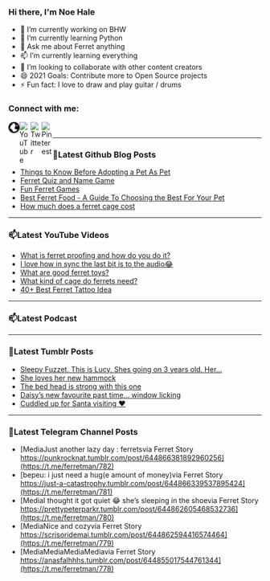### Hi there, I'm Noe Hale

- 🔭 I’m currently working on BHW
- 🌱 I’m currently learning Python
- 💬 Ask me about Ferret anything
- 📫 I’m currently learning everything
- 🔭 I’m looking to collaborate with other content creators
- 😄 2021 Goals: Contribute more to Open Source projects
- ⚡ Fun fact: I love to draw and play guitar / drums

### Connect with me:

[<img align="left" alt="ferretvoice.com" width="22px" src="https://raw.githubusercontent.com/iconic/open-iconic/master/svg/globe.svg" />](https://ferretvoice.com)
[<img align="left" alt="YouTube" width="22px" src="https://cdn.jsdelivr.net/npm/simple-icons@v3/icons/youtube.svg" />](https://www.youtube.com/channel/UCk665XTfaMLVwFVWUmgnDiw)
[<img align="left" alt="Twitter" width="22px" src="https://cdn.jsdelivr.net/npm/simple-icons@v3/icons/twitter.svg" />](https://twitter.com/voiceferret)
[<img align="left" alt="Pinterest" width="22px" src="https://cdn.jsdelivr.net/npm/simple-icons@v3/icons/pinterest.svg" />](https://www.pinterest.com/voiceferret/)

<br />

---
### 🔭Latest Github Blog Posts
<!-- GITHUB:START -->
- [Things to Know Before Adopting a Pet As Pet](http://noehale.github.io/things-to-know-before-adopting-a-pet-as-pet/)
- [Ferret Quiz and Name Game](http://noehale.github.io/ferret-quiz/)
- [Fun Ferret Games](http://noehale.github.io/fun-ferret-games/)
- [Best Ferret Food - A Guide To Choosing the Best For Your Pet](http://noehale.github.io/best-ferret-food/)
- [How much does a ferret cage cost](http://noehale.github.io/how-much-does-a-ferret-cage-cost/)
<!-- GITHUB:END -->
---
### 📫Latest YouTube Videos

<!-- YOUTUBE:START -->
- [What is ferret proofing and how do you do it?](https://www.youtube.com/watch?v=81Syh_DJBQQ)
- [I love how in sync the last bit is to the audio😂](https://www.youtube.com/watch?v=WHBeGHwSlGY)
- [What are good ferret toys?](https://www.youtube.com/watch?v=tPxRilBzc0s)
- [What kind of cage do ferrets need?](https://www.youtube.com/watch?v=xzz6hC3sR5A)
- [40+ Best Ferret Tattoo Idea](https://www.youtube.com/watch?v=KIKqduR6Xcs)
<!-- YOUTUBE:END -->

---
### 📫Latest Podcast

<!-- PODCAST:START -->
<!-- PODCAST:END -->
---
### 📝Latest Tumblr Posts

<!-- TUMBLR:START -->
- [Sleepy Fuzzet. This is Lucy. Shes going on 3 years old. Her...](https://come-forth-into-the-light.tumblr.com/post/644858822806093824)
- [She loves her new hammock](https://come-forth-into-the-light.tumblr.com/post/644836198524813312)
- [The bed head is strong with this one](https://come-forth-into-the-light.tumblr.com/post/644813493124644864)
- [Daisy’s new favourite past time… window licking](https://come-forth-into-the-light.tumblr.com/post/644768268594429952)
- [Cuddled up for Santa visiting ❤](https://come-forth-into-the-light.tumblr.com/post/644747374479245312)
<!-- TUMBLR:END -->
---
### 📝Latest Telegram Channel Posts

<!-- TELEGRAM:START -->
- [MediaJust another lazy day : ferretsvia Ferret Story https://punkrocknat.tumblr.com/post/644866381892960256](https://t.me/ferretman/782)
- [bepeu: i just need a hug(e amount of money)via Ferret Story https://just-a-catastrophy.tumblr.com/post/644866339537895424](https://t.me/ferretman/781)
- [MediaI thought it got quiet 😂 she’s sleeping in the shoevia Ferret Story https://prettypeterparkr.tumblr.com/post/644862605468532736](https://t.me/ferretman/780)
- [MediaNice and cozyvia Ferret Story https://scrisoridemai.tumblr.com/post/644862594416574464](https://t.me/ferretman/779)
- [MediaMediaMediaMediavia Ferret Story https://anasfalhhhs.tumblr.com/post/644855017544761344](https://t.me/ferretman/778)
<!-- TELEGRAM:END -->

